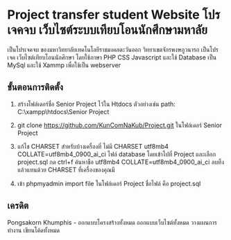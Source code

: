 # Project transfer student Website โปรเจคจบ เว็บไซต์ระบบเทียบโอนนักศึกษามหาลัย 

เป็นโปรเจคจบ ของมหาวิทยาลัยเทคโนโลยีราชมงคลตะวันออก วิทยาเขตจักรพงษภูวนารถ เป็นโปรเจค เว็บไซต์เทียบโอนนักศึกษา
โดยใช้ภาษา PHP CSS Javascript และใช้ Database เป็น MySql และใช้ Xammp เพื่อใช้เป็น webserver

## ขั้นตอนการติดตั้ง

1. สร้างโฟล์เดอร์ชื่อ Senior Project ไว้ใน Htdocs ตัวอย่างเช่น path: C:\xampp\htdocs\Senior Project

2. git clone https://github.com/KunComNaKub/Project.git ในโฟล์เดอร์ Senior Project

3. แก้ไข CHARSET สำหรับบ้างเครื่องที่ ไม่มี CHARSET utf8mb4 COLLATE=utf8mb4_0900_ai_ci ไฟล์ database โดยเข้าไปที่ Project และเลือก project.sql กด ctrl+f ค้นหาชือ utf8mb4 COLLATE=utf8mb4_0900_ai_ci ลบทิ้ง แล้วแทนด้วย CHARSET ที่เครื่องของคุณมี

4. เข้า phpmyadmin import file ในโฟล์เดอร์ Project ชื่อไฟล์ คือ project.sql

## เครดิต
Pongsakorn Khumphis - ออกแบบโครงสร้างทั้งหมด ออกแบบเว็บไซต์ทั้งหมด วางแผนการทำงาน เขียนโค้ดทั้งหมด
